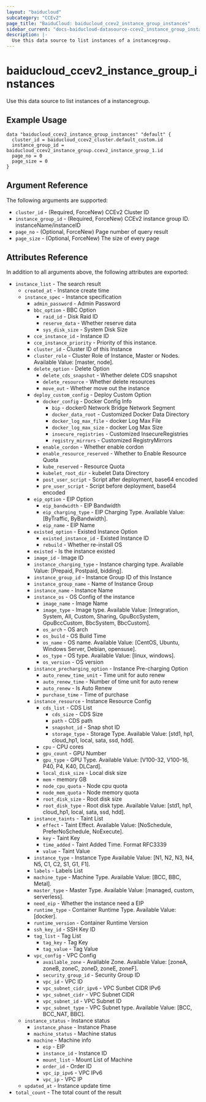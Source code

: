 ```yaml
---
layout: "baiducloud"
subcategory: "CCEv2"
page_title: "BaiduCloud: baiducloud_ccev2_instance_group_instances"
sidebar_current: "docs-baiducloud-datasource-ccev2_instance_group_instances"
description: |-
  Use this data source to list instances of a instancegroup.
---
```


# baiducloud_ccev2_instance_group_instances

Use this data source to list instances of a instancegroup.

## Example Usage

```hcl
data "baiducloud_ccev2_instance_group_instances" "default" {
  cluster_id = baiducloud_ccev2_cluster.default_custom.id
  instance_group_id = baiducloud_ccev2_instance_group.ccev2_instance_group_1.id
  page_no = 0
  page_size = 0
}
```

## Argument Reference

The following arguments are supported:

* `cluster_id` - (Required, ForceNew) CCEv2 Cluster ID
* `instance_group_id` - (Required, ForceNew) CCEv2 instance group ID. instanceName/instanceID
* `page_no` - (Optional, ForceNew) Page number of query result
* `page_size` - (Optional, ForceNew) The size of every page

## Attributes Reference

In addition to all arguments above, the following attributes are exported:

* `instance_list` - The search result
  * `created_at` - Instance create time
  * `instance_spec` - Instance specification
    * `admin_password` - Admin Password
    * `bbc_option` - BBC Option
      * `raid_id` - Disk Raid ID
      * `reserve_data` - Whether reserve data
      * `sys_disk_size` - System Disk Size
    * `cce_instance_id` - Instance ID
    * `cce_instance_priority` - Priority of this instance.
    * `cluster_id` - Cluster ID of this Instance
    * `cluster_role` - Cluster Role of Instance, Master or Nodes. Available Value: [master, node].
    * `delete_option` - Delete Option
      * `delete_cds_snapshot` - Whether delete CDS snapshot
      * `delete_resource` - Whether delete resources
      * `move_out` - Whether move out the instance
    * `deploy_custom_config` - Deploy Custom Option
      * `docker_config` - Docker Config Info
        * `bip` - docker0 Network Bridge Network Segment
        * `docker_data_root` - Customized Docker Data Directory
        * `docker_log_max_file` - docker Log Max File
        * `docker_log_max_size` - docker Log Max Size
        * `insecure_registries` - Customized InsecureRegistries
        * `registry_mirrors` - Customized RegistryMirrors
      * `enable_cordon` - Whether enable cordon
      * `enable_resource_reserved` - Whether to Enable Resource Quota
      * `kube_reserved` - Resource Quota
      * `kubelet_root_dir` - kubelet Data Directory
      * `post_user_script` - Script after deployment, base64 encoded
      * `pre_user_script` - Script before deployment, base64 encoded
    * `eip_option` - EIP Option
      * `eip_bandwidth` - EIP Bandwidth
      * `eip_charging_type` - EIP Charging Type. Available Value: [ByTraffic, ByBandwidth].
      * `eip_name` - EIP Name
    * `existed_option` - Existed Instance Option
      * `existed_instance_id` - Existed Instance ID
      * `rebuild` - Whether re-install OS
    * `existed` - Is the instance existed
    * `image_id` - Image ID
    * `instance_charging_type` - Instance charging type. Available Value: [Prepaid, Postpaid, bidding].
    * `instance_group_id` - Instance Group ID of this Instance
    * `instance_group_name` - Name of Instance Group
    * `instance_name` - Instance Name
    * `instance_os` - OS Config of the instance
      * `image_name` - Image Name
      * `image_type` - Image type. Available Value: [Integration, System, All, Custom, Sharing, GpuBccSystem, GpuBccCustom, BbcSystem, BbcCustom].
      * `os_arch` - OS arch
      * `os_build` - OS Build Time
      * `os_name` - OS name. Available Value: [CentOS, Ubuntu, Windows Server, Debian, opensuse].
      * `os_type` - OS type. Available Value: [linux, windows].
      * `os_version` - OS version
    * `instance_precharging_option` - Instance Pre-charging Option
      * `auto_renew_time_unit` - Time unit for auto renew
      * `auto_renew_time` - Number of time unit for auto renew
      * `auto_renew` - Is Auto Renew
      * `purchase_time` - Time of purchase
    * `instance_resource` - Instance Resource Config
      * `cds_list` - CDS List
        * `cds_size` - CDS Size
        * `path` - CDS path
        * `snapshot_id` - Snap shot ID
        * `storage_type` - Storage Type. Available Value: [std1, hp1, cloud_hp1, local, sata, ssd, hdd].
      * `cpu` - CPU cores
      * `gpu_count` - GPU Number
      * `gpu_type` - GPU Type. Available Value: [V100-32, V100-16, P40, P4, K40, DLCard].
      * `local_disk_size` - Local disk size
      * `mem` - memory GB
      * `node_cpu_quota` - Node cpu quota
      * `node_mem_quota` - Node memory quota
      * `root_disk_size` - Root disk size
      * `root_disk_type` - Root disk type. Available Value: [std1, hp1, cloud_hp1, local, sata, ssd, hdd].
    * `instance_taints` - Taint List
      * `effect` - Taint Effect. Available Value: [NoSchedule, PreferNoSchedule, NoExecute].
      * `key` - Taint Key
      * `time_added` - Taint Added Time. Format RFC3339
      * `value` - Taint Value
    * `instance_type` - Instance Type Available Value: [N1, N2, N3, N4, N5, C1, C2, S1, G1, F1].
    * `labels` - Labels List
    * `machine_type` - Machine Type. Available Value: [BCC, BBC, Metal].
    * `master_type` - Master Type. Available Value: [managed, custom, serverless].
    * `need_eip` - Whether the instance need a EIP
    * `runtime_type` - Container Runtime Type. Available Value: [docker].
    * `runtime_version` - Container Runtime Version
    * `ssh_key_id` - SSH Key ID
    * `tag_list` - Tag List
      * `tag_key` - Tag Key
      * `tag_value` - Tag Value
    * `vpc_config` - VPC Config
      * `available_zone` - Available Zone. Available Value: [zoneA, zoneB, zoneC, zoneD, zoneE, zoneF].
      * `security_group_id` - Security Group ID
      * `vpc_id` - VPC ID
      * `vpc_subnet_cidr_ipv6` - VPC Sunbet CIDR IPv6
      * `vpc_subnet_cidr` - VPC Subnet CIDR
      * `vpc_subnet_id` - VPC Subnet ID
      * `vpc_subnet_type` - VPC Subnet type. Available Value: [BCC, BCC_NAT, BBC].
  * `instance_status` - Instance status
    * `instance_phase` - Instance Phase
    * `machine_status` - Machine status
    * `machine` - Machine info
      * `eip` - EIP
      * `instance_id` - Instance ID
      * `mount_list` - Mount List of Machine
      * `order_id` - Order ID
      * `vpc_ip_ipv6` - VPC IPv6
      * `vpc_ip` - VPC IP
  * `updated_at` - Instance update time
* `total_count` - The total count of the result


